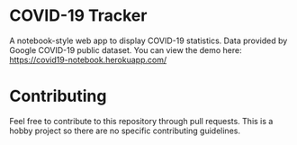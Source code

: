 # COVID-19 Tracker
A notebook-style web app to display COVID-19 statistics.
Data provided by Google COVID-19 public dataset.
You can view the demo here: https://covid19-notebook.herokuapp.com/

# Contributing
Feel free to contribute to this repository through pull requests. This is a hobby project so there are no specific contributing guidelines.
